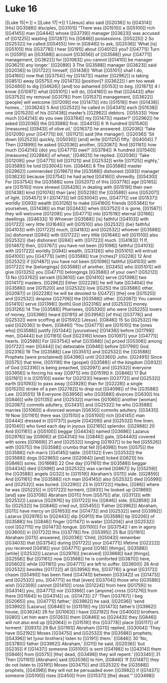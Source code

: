 # Luke 16
[[Luke 15|←]] • [[Luke 17|→]]
1 [Jesus] also said [[G2036]] to [[G4314]] [His] [[G3588]] disciples, [[G3101]] “There was [[G1510]] a [[G5100]] rich [[G4145]] man [[G444]] whose [[G3739]] manager [[G3623]] was accused of [[G1225]] wasting [[G1287]] his [[G846]] possessions. [[G5225]] 
2 So [[G2532]] he called [[G5455]] him in [[G846]] to ask, [[G2036]] ‘What [is] [[G5101]] this [[G3778]] I hear [[G191]] about [[G4012]] you? [[G4771]] Turn in [[G591]] an [[G3588]] account [[G3056]] of [[G3588]] your [[G4771]] management, [[G3622]] for [[G1063]] you cannot [[G1410]] be manager [[G3621]] any longer.’ [[G2089]] 
3 The [[G3588]] manager [[G3623]] said [[G2036]] to [[G1722]] himself, [[G1438]] ‘What [[G5101]] shall I do, [[G4160]] now that [[G3754]] my [[G1473]] master [[G2962]] is taking [[G851]] away [[G575]] my [[G1473]] [position]? [[G3622]] I am too weak [[G2480]] to dig [[G4626]] [and] too ashamed [[G153]] to beg. [[G1871]] 
4 I know [[G1097]] what [[G5101]] I will do, [[G4160]] so that [[G2443]] after [[G3752]] my removal [[G3179]] from [[G1537]] management, [[G3622]] [people] will welcome [[G1209]] me [[G1473]] into [[G1519]] their [[G1438]] homes...’ [[G3624]] 
5 And [[G2532]] he called in [[G4341]] each [[G1538]] one [[G1520]] of his [[G1438]] master’s [[G2962]] debtors. [[G5533]] ‘How much [[G4214]] do you owe [[G3784]] my [[G1473]] master?’ [[G2962]] he asked [[G2036]] the [[G3588]] first. [[G4413]] 
6 ‘A hundred [[G1540]] [measures] [[G943]] of olive oil,’ [[G1637]] he answered. [[G2036]] ‘Take [[G1209]] your [[G4771]] bill,’ [[G1121]] said [the manager]. [[G2036]] ‘Sit down [[G2523]] quickly, [[G5030]] [and] write [[G1125]] fifty.’ [[G4004]] 
7 Then [[G1899]] he asked [[G2036]] another, [[G2087]] ‘And [[G1161]] how much [[G4214]] {do} you [[G4771]] owe?’ [[G3784]] ‘A hundred [[G1540]] [measures] [[G2884]] of wheat,’ [[G4621]] he replied. [[G2036]] ‘Take [[G1209]] your [[G4771]] bill [[G1121]] and [[G2532]] write [[G1125]] eighty,’ [[G3589]] he told [[G3004]] him. [[G846]] 
8 The [[G3588]] master [[G2962]] commended [[G1867]] the [[G3588]] dishonest [[G93]] manager [[G3623]] because [[G3754]] he had acted [[G4160]] shrewdly. [[G5430]] For [[G3754]] the [[G3588]] sons [[G5207]] of this [[G3778]] age [[G165]] are [[G1510]] more shrewd [[G5429]] in dealing with [[G1519]] their own [[G1438]] kind [[G1074]] than [are] [[G5228]] the [[G3588]] sons [[G5207]] of light. [[G5457]] 
9 I [[G1473]] tell [[G3004]] you, [[G4771]] use [[G1537]] worldly [[G93]] wealth [[G3126]] to make [[G4160]] friends [[G5384]] for yourselves, [[G1438]] so that [[G2443]] when [[G3752]] it is gone, [[G1587]] they will welcome [[G1209]] you [[G4771]] into [[G1519]] eternal [[G166]] dwellings. [[G4633]] 
10 Whoever [[G3588]] [is] faithful [[G4103]] with [[G1722]] very little [[G1646]] will [[G1510]] also [[G2532]] {be} faithful [[G4103]] with [[G1722]] much, [[G4183]] and [[G2532]] whoever [[G3588]] [is] dishonest [[G94]] with [[G1722]] very little [[G1646]] will [[G1510]] also [[G2532]] {be} dishonest [[G94]] with [[G1722]] much. [[G4183]] 
11 If, [[G1487]] then, [[G3767]] you have not been [[G1096]] faithful [[G4103]] with [[G1722]] worldly [[G94]] wealth, [[G3126]] who [[G5101]] will entrust [[G4100]] you [[G4771]] [with] [[G3588]] true [riches]? [[G228]] 
12 And [[G2532]] if [[G1487]] you have not been [[G1096]] faithful [[G4103]] with [[G1722]] the [belongings] [[G3588]] of another, [[G245]] who [[G5101]] will give [[G1325]] you [[G4771]] belongings [[G3588]] of your own? [[G5212]] 
13 No [[G3762]] servant [[G3610]] can [[G1410]] serve [[G1398]] two [[G1417]] masters. [[G2962]] Either [[G2228]] he will hate [[G3404]] the [[G3588]] one [[G1520]] and [[G2532]] love [[G25]] the [[G3588]] other, [[G2087]] or [[G2228]] he will be devoted to [[G472]] [the] one [[G1520]] and [[G2532]] despise [[G2706]] the [[G3588]] other. [[G2087]] You cannot [[G1410]] serve [[G1398]] [both] God [[G2316]] and [[G2532]] money. [[G3126]] 
14 The [[G3588]] Pharisees, [[G5330]] who were [[G5225]] lovers of money, [[G5366]] heard [[G191]] all [[G3956]] [of this] [[G3778]] and [[G2532]] were scoffing at [[G1592]] [Jesus]. [[G846]] 
15 So [[G2532]] He said [[G2036]] to them, [[G846]] “You [[G4771]] are [[G1510]] the [ones who] [[G3588]] justify [[G1344]] [yourselves] [[G1438]] before [[G1799]] men, [[G444]] but [[G1161]] God [[G2316]] knows [[G1097]] your [[G4771]] hearts. [[G2588]] For [[G3754]] what [[G3588]] [is] prized [[G5308]] among [[G1722]] men [[G444]] [is] detestable [[G946]] before [[G1799]] God. [[G2316]] 
16 The [[G3588]] Law [[G3551]] and [[G2532]] the [[G3588]] Prophets [were proclaimed] [[G4396]] until [[G3360]] John. [[G2491]] Since [[G575]] that time, [[G5119]] the {gospel} [[G3588]] of the kingdom [[G932]] of God [[G2316]] is being preached, [[G2097]] and [[G2532]] everyone [[G3956]] is forcing his way [[G971]] into [[G1519]] it. [[G846]] 
17 But [[G1161]] it is [[G1510]] easier for [[G2123]] heaven [[G3772]] and [[G2532]] earth [[G1093]] to pass away [[G3928]] than for [[G2228]] a single [[G1520]] stroke of a pen [[G2762]] to drop out [[G4098]] of the [[G3588]] Law. [[G3551]] 
18 Everyone [[G3956]] who [[G3588]] divorces [[G630]] his [[G846]] wife [[G1135]] and [[G2532]] marries [[G1060]] another [woman] [[G2087]] commits adultery, [[G3431]] and [[G2532]] he who [[G3588]] marries [[G1060]] a divorced woman [[G630]] commits adultery. [[G3431]] 
19 Now [[G1161]] there was [[G1510]] a [[G5100]] rich [[G4145]] man [[G444]] dressed in [[G1737]] purple [[G4209]] and [[G2532]] fine linen, [[G1040]] who lived each day in joyous [[G2165]] splendor. [[G2988]] 
20 And [[G1161]] a [[G5100]] beggar [[G4434]] named [[G3686]] Lazarus [[G2976]] lay [[G906]] at [[G4314]] his [[G846]] gate, [[G4440]] covered with sores [[G1669]] 
21 and [[G2532]] longing [[G1937]] to be fed [[G5526]] with [[G575]] the [[G3588]] crumbs that fell [[G4098]] from [[G575]] the [[G3588]] rich man’s [[G4145]] table. [[G5132]] Even [[G2532]] the [[G3588]] dogs [[G2965]] came [[G2064]] [and] licked [[G621]] his [[G846]] sores. [[G1668]] 
22 One day [[G1161]] the [[G3588]] beggar [[G4434]] died [[G599]] and [[G2532]] was carried [[G667]] by [[G5259]] the [[G3588]] angels [[G32]] to [[G1519]] Abraham’s [[G11]] side. [[G2859]] And [[G1161]] the [[G3588]] rich man [[G4145]] also [[G2532]] died [[G599]] and [[G2532]] was buried. [[G2290]] 
23 In [[G1722]] Hades, [[G86]] where he was [[G5225]] in [[G1722]] torment, [[G931]] he looked up [[G1869]] [and] saw [[G3708]] Abraham [[G11]] from [[G575]] afar, [[G3113]] with [[G2532]] Lazarus [[G2976]] by [[G1722]] his [[G846]] side. [[G2859]] 
24 So [[G2532]] he [[G846]] cried out, [[G5455]] ‘Father [[G3962]] Abraham, [[G11]] have mercy on [[G1653]] me [[G1473]] and [[G2532]] send [[G3992]] Lazarus [[G2976]] to [[G2443]] dip [[G911]] the [[G3588]] tip [[G206]] of [[G3588]] his [[G846]] finger [[G1147]] in water [[G5204]] and [[G2532]] cool [[G2711]] my [[G1473]] tongue. [[G1100]] For [[G3754]] I am in agony [[G3600]] in [[G1722]] this [[G3778]] fire. [[G5395]] 
25 But [[G1161]] Abraham [[G11]] answered, [[G2036]] ‘Child, [[G5043]] remember [[G3403]] that [[G3754]] during [[G1722]] your [[G4771]] lifetime [[G2222]] you received [[G618]] your [[G4771]] good [[G18]] [things], [[G3588]] [while] [[G2532]] Lazarus [[G2976]] [received] [[G3668]] bad [things]. [[G2556]] But [[G1161]] now [[G3568]] he is comforted [[G3870]] here, [[G5602]] while [[G1161]] you [[G4771]] are left to suffer. [[G3600]] 
26 And [[G2532]] besides [[G1722]] all [[G3956]] this, [[G3778]] a great [[G3173]] chasm [[G5490]] has been fixed [[G4741]] between [[G3342]] us [[G1473]] and [[G2532]] you, [[G4771]] so that [even] [[G3704]] those who [[G3588]] wish [[G2309]] cannot [[G1410]] cross [[G1224]] from here [[G1759]] to [[G4314]] you, [[G4771]] nor [[G3366]] can [anyone] cross [[G1276]] from there [[G1564]] to [[G4314]] us. [[G1473]] 
27 ‘Then [[G3767]] I beg [[G2065]] you, [[G4771]] father,’ [[G3962]] he said, [[G2036]] ‘send [[G3992]] [Lazarus] [[G846]] to [[G1519]] my [[G1473]] father’s [[G3962]] house, [[G3624]] 
28 for [[G1063]] I have [[G2192]] five [[G4002]] brothers. [[G80]] Let him warn [[G1263]] them [[G846]] so [[G2443]] they [[G846]] will not also end up [[G2064]] in [[G1519]] this [[G3778]] place [[G5117]] of torment.’ [[G931]] 
29 But [[G1161]] Abraham [[G11]] replied, [[G3004]] ‘They have [[G2192]] Moses [[G3475]] and [[G2532]] the [[G3588]] prophets; [[G4396]] let [your brothers] listen to [[G191]] them.’ [[G846]] 
30 ‘No, [[G3780]] father [[G3962]] Abraham,’ [[G11]] he said, [[G2036]] ‘but [[G235]] if [[G1437]] someone [[G5100]] is sent [[G4198]] to [[G4314]] them [[G846]] from [[G575]] [the] dead, [[G3498]] they will repent.’ [[G3340]] 
31 Then [[G1161]] [Abraham] said [[G2036]] to him, [[G846]] ‘If [[G1487]] they do not listen to [[G191]] Moses [[G3475]] and [[G2532]] the [[G3588]] prophets, [[G4396]] they will not be persuaded even [[G3982]] if [[G1437]] someone [[G5100]] rises [[G450]] from [[G1537]] [the] dead.’” [[G3498]] 
